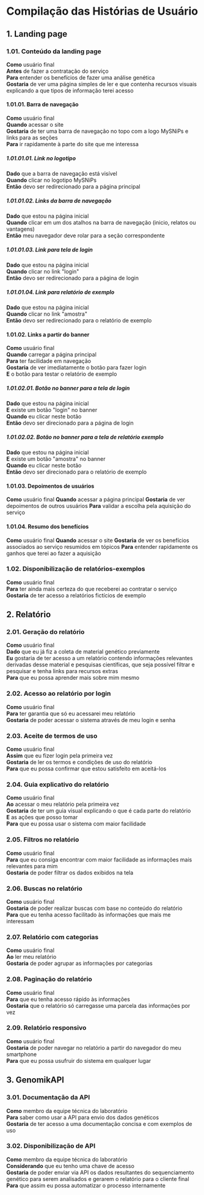 # Compilação das Histórias de Usuário

## 1. Landing page

### 1.01. Conteúdo da landing page
**Como** usuário final  
**Antes** de fazer a contratação do serviço  
**Para** entender os benefícios de fazer uma análise genética  
**Gostaria** de ver uma página simples de ler e que contenha recursos visuais explicando a que tipos de informação terei acesso

#### 1.01.01. Barra de navegação
**Como** usuário final  
**Quando** acessar o site  
**Gostaria** de ter uma barra de navegação no topo com a logo MySNiPs e links para as seções  
**Para** ir rapidamente à parte do site que me interessa

##### 1.01.01.01. Link no logotipo
**Dado** que a barra de navegação está visível  
**Quando** clicar no logotipo MySNiPs  
**Então** devo ser redirecionado para a página principal

##### 1.01.01.02. Links da barra de navegação
**Dado** que estou na página inicial  
**Quando** clicar em um dos atalhos na barra de navegação (inicio, relatos ou vantagens)  
**Então** meu navegador deve rolar para a seção correspondente

##### 1.01.01.03. Link para tela de login
**Dado** que estou na página inicial  
**Quando** clicar no link "login"  
**Então** devo ser redirecionado para a página de login

##### 1.01.01.04. Link para relatório de exemplo
**Dado** que estou na página inicial  
**Quando** clicar no link "amostra"  
**Então** devo ser redirecionado para o relatório de exemplo

#### 1.01.02. Links a partir do banner
**Como** usuário final  
**Quando** carregar a página principal  
**Para** ter facilidade em navegação  
**Gostaria** de ver imediatamente o botão para fazer login  
**E** o botão para testar o relatório de exemplo

##### 1.01.02.01. Botão no banner para a tela de login
**Dado** que estou na página inicial  
**E** existe um botão "login" no banner  
**Quando** eu clicar neste botão  
**Então** devo ser direcionado para a página de login

##### 1.01.02.02. Botão no banner para a tela de relatório exemplo
**Dado** que estou na página inicial  
**E** existe um botão "amostra" no banner  
**Quando** eu clicar neste botão  
**Então** devo ser direcionado para o relatório de exemplo

#### 1.01.03. Depoimentos de usuários
**Como** usuário final
**Quando** acessar a página principal
**Gostaria** de ver depoimentos de outros usuários
**Para** validar a escolha pela aquisição do serviço

#### 1.01.04. Resumo dos benefícios
**Como** usuário final
**Quando** acessar o site
**Gostaria** de ver os benefícios associados ao serviço resumidos em tópicos
**Para** entender rapidamente os ganhos que terei ao fazer a aquisição

### 1.02. Disponibilização de relatórios-exemplos
**Como** usuário final  
**Para** ter ainda mais certeza do que receberei ao contratar o serviço  
**Gostaria** de ter acesso a relatórios fictícios de exemplo

## 2. Relatório

### 2.01. Geração do relatório
**Como** usuário final  
**Dado** que eu já fiz a coleta de material genético previamente  
**Eu** gostaria de ter acesso a um relatório contendo informações relevantes derivadas desse material e pesquisas científicas, que seja possível filtrar e pesquisar e tenha links para recursos extras  
**Para** que eu possa aprender mais sobre mim mesmo

### 2.02. Acesso ao relatório por login
**Como** usuário final  
**Para** ter garantia que só eu acessarei meu relatório  
**Gostaria** de poder acessar o sistema através de meu login e senha

### 2.03. Aceite de termos de uso
**Como** usuário final  
**Assim** que eu fizer login pela primeira vez  
**Gostaria** de ler os termos e condições de uso do relatório  
**Para** que eu possa confirmar que estou satisfeito em aceitá-los

### 2.04. Guia explicativo do relatório
**Como** usuário final  
**Ao** acessar o meu relatório pela primeira vez  
**Gostaria** de ter um guia visual explicando o que é cada parte do relatório  
**E** as ações que posso tomar  
**Para** que eu possa usar o sistema com maior facilidade

### 2.05. Filtros no relatório
**Como** usuário final  
**Para** que eu consiga encontrar com maior facilidade as informações mais relevantes para mim  
**Gostaria** de poder filtrar os dados exibidos na tela

### 2.06. Buscas no relatório
**Como** usuário final  
**Gostaria** de poder realizar buscas com base no conteúdo do relatório  
**Para** que eu tenha acesso facilitado às informações que mais me interessam

### 2.07. Relatório com categorias
**Como** usuário final  
**Ao** ler meu relatório  
**Gostaria** de poder agrupar as informações por categorias

### 2.08. Paginação do relatório
**Como** usuário final  
**Para** que eu tenha acesso rápido às informações  
**Gostaria** que o relatório só carregasse uma parcela das informações por vez

### 2.09. Relatório responsivo
**Como** usuário final  
**Gostaria** de poder navegar no relatório a partir do navegador do meu smartphone  
**Para** que eu possa usufruir do sistema em qualquer lugar

## 3. GenomikAPI

### 3.01. Documentação da API
**Como** membro da equipe técnica do laboratório  
**Para** saber como usar a API para envio dos dados genéticos  
**Gostaria** de ter acesso a uma documentação concisa e com exemplos de uso

### 3.02. Disponibilização de API
**Como** membro da equipe técnica do laboratório  
**Considerando** que eu tenho uma chave de acesso  
**Gostaria** de poder enviar via API os dados resultantes do sequenciamento genético para serem analisados e gerarem o relatório para o cliente final  
**Para** que assim eu possa automatizar o processo internamente